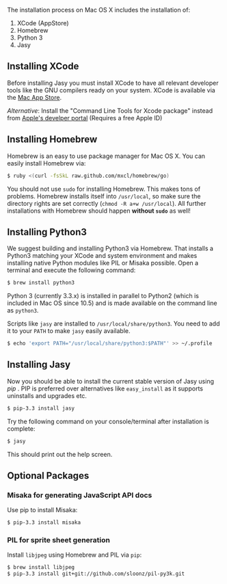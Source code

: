 The installation process on Mac OS X includes the installation of:

1. XCode (AppStore)
2. Homebrew
3. Python 3
4. Jasy 


Installing XCode
----------------

Before installing Jasy you must install XCode to have all relevant developer tools like the GNU compilers ready on your system. XCode is available via the [Mac App Store](http://itunes.apple.com/de/app/xcode/id497799835?mt=12).

_Alternative_: Install the "Command Line Tools for Xcode package" instead from [Apple's develper portal](http://developer.apple.com/downloads) (Requires a free Apple ID)


Installing Homebrew
-------------------

Homebrew is an easy to use package manager for Mac OS X. You can easily install Homebrew via:

```bash
$ ruby <(curl -fsSkL raw.github.com/mxcl/homebrew/go)
```

You should not use `sudo` for installing Homebrew. This makes tons of problems. Homebrew installs itself into `/usr/local`, so make sure the directory rights are set correctly (`chmod -R a+w /usr/local`). All further installations with Homebrew should happen **without `sudo`** as well!


Installing Python3
------------------

We suggest building and installing Python3 via Homebrew. That installs a Python3 matching your XCode and system environment and makes installing native Python modules like PIL or Misaka possible. Open a terminal and execute the following command:

```bash
$ brew install python3
```

Python 3 (currently 3.3.x) is installed in parallel to Python2 (which is included in Mac OS since 10.5) and is made available on the command line as `python3`. 

Scripts like `jasy` are installed to `/usr/local/share/python3`. You need to add it to your `PATH` to make `jasy` easily available.

```bash
$ echo 'export PATH="/usr/local/share/python3:$PATH"' >> ~/.profile
```

Installing Jasy
---------------

Now you should be able to install the current stable version of Jasy using _pip_ . PIP is preferred over alternatives like `easy_install` as it supports uninstalls and upgrades etc. 

```bash
$ pip-3.3 install jasy
```

Try the following command on your console/terminal after installation is complete:

```bash
$ jasy
```

This should print out the help screen.


Optional Packages
-----------------

### Misaka for generating JavaScript API docs

Use pip to install Misaka: 

```bash
$ pip-3.3 install misaka
```

### PIL for sprite sheet generation

Install `libjpeg` using Homebrew and PIL via `pip`:

```bash
$ brew install libjpeg
$ pip-3.3 install git+git://github.com/sloonz/pil-py3k.git
```

